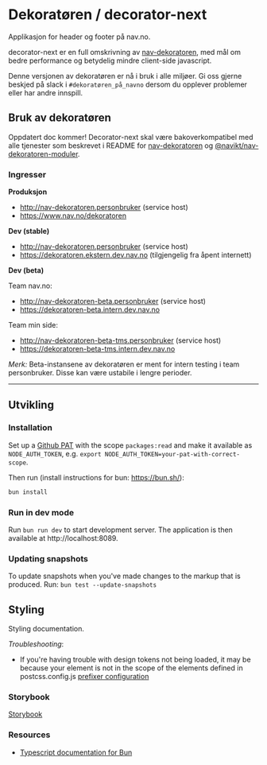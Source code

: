 # Dekoratøren / decorator-next
Applikasjon for header og footer på nav.no.

decorator-next er en full omskrivning av [nav-dekoratoren](https://github.com/navikt/nav-dekoratoren), med mål om bedre performance og betydelig mindre client-side javascript.

Denne versjonen av dekoratøren er nå i bruk i alle miljøer. Gi oss gjerne beskjed på slack i `#dekoratøren_på_navno` dersom du opplever problemer eller har andre innspill.

## Bruk av dekoratøren

Oppdatert doc kommer! Decorator-next skal være bakoverkompatibel med alle tjenester som beskrevet i README for [nav-dekoratoren](https://github.com/navikt/nav-dekoratoren) og [@navikt/nav-dekoratoren-moduler](https://github.com/navikt/nav-dekoratoren-moduler#readme).

### Ingresser

**Produksjon**

-   http://nav-dekoratoren.personbruker (service host)
-   https://www.nav.no/dekoratoren

**Dev (stable)**

-   http://nav-dekoratoren.personbruker (service host)
-   https://dekoratoren.ekstern.dev.nav.no (tilgjengelig fra åpent internett)

**Dev (beta)**

Team nav.no:

-   http://nav-dekoratoren-beta.personbruker (service host)
-   https://dekoratoren-beta.intern.dev.nav.no

Team min side:

-   http://nav-dekoratoren-beta-tms.personbruker (service host)
-   https://dekoratoren-beta-tms.intern.dev.nav.no

_Merk:_ Beta-instansene av dekoratøren er ment for intern testing i team personbruker. Disse kan være ustabile i lengre perioder.


---

## Utvikling

### Installation

Set up a [Github PAT](https://docs.github.com/en/authentication/keeping-your-account-and-data-secure/managing-your-personal-access-tokens) with the scope `packages:read` and make it available as `NODE_AUTH_TOKEN`, e.g. `export NODE_AUTH_TOKEN=your-pat-with-correct-scope`.

Then run (install instructions for bun: https://bun.sh/):

```bash
bun install
```

### Run in dev mode

Run `bun run dev` to start development server. The application is then available at http://localhost:8089.

### Updating snapshots

To update snapshots when you've made changes to the markup that is produced. Run: `bun test --update-snapshots`

## Styling

Styling documentation.

_Troubleshooting_:

-   If you're having trouble with design tokens not being loaded, it may be because your element is not in the scope of the elements defined in postcss.config.js [prefixer configuration](https://github.com/navikt/decorator-next/blob/main/packages/client/postcss.config.js)

### Storybook
[Storybook](https://navikt.github.io/decorator-next/?path=/docs/feedback-success--docs)

### Resources

-   [Typescript documentation for Bun](https://bun.sh/docs/typescript)
